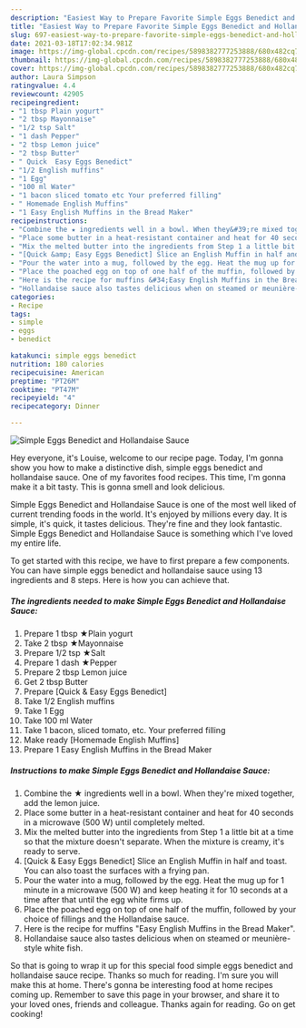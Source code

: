 ```yaml
---
description: "Easiest Way to Prepare Favorite Simple Eggs Benedict and Hollandaise Sauce"
title: "Easiest Way to Prepare Favorite Simple Eggs Benedict and Hollandaise Sauce"
slug: 697-easiest-way-to-prepare-favorite-simple-eggs-benedict-and-hollandaise-sauce
date: 2021-03-18T17:02:34.981Z
image: https://img-global.cpcdn.com/recipes/5898382777253888/680x482cq70/simple-eggs-benedict-and-hollandaise-sauce-recipe-main-photo.jpg
thumbnail: https://img-global.cpcdn.com/recipes/5898382777253888/680x482cq70/simple-eggs-benedict-and-hollandaise-sauce-recipe-main-photo.jpg
cover: https://img-global.cpcdn.com/recipes/5898382777253888/680x482cq70/simple-eggs-benedict-and-hollandaise-sauce-recipe-main-photo.jpg
author: Laura Simpson
ratingvalue: 4.4
reviewcount: 42905
recipeingredient:
- "1 tbsp Plain yogurt"
- "2 tbsp Mayonnaise"
- "1/2 tsp Salt"
- "1 dash Pepper"
- "2 tbsp Lemon juice"
- "2 tbsp Butter"
- " Quick  Easy Eggs Benedict"
- "1/2 English muffins"
- "1 Egg"
- "100 ml Water"
- "1 bacon sliced tomato etc Your preferred filling"
- " Homemade English Muffins"
- "1 Easy English Muffins in the Bread Maker"
recipeinstructions:
- "Combine the ★ ingredients well in a bowl. When they&#39;re mixed together, add the lemon juice."
- "Place some butter in a heat-resistant container and heat for 40 seconds in a microwave (500 W) until completely melted."
- "Mix the melted butter into the ingredients from Step 1 a little bit at a time so that the mixture doesn&#39;t separate. When the mixture is creamy, it&#39;s ready to serve."
- "[Quick &amp; Easy Eggs Benedict] Slice an English Muffin in half and toast. You can also toast the surfaces with a frying pan."
- "Pour the water into a mug, followed by the egg. Heat the mug up for 1 minute in a microwave (500 W) and keep heating it for 10 seconds at a time after that until the egg white firms up."
- "Place the poached egg on top of one half of the muffin, followed by your choice of fillings and the Hollandaise sauce."
- "Here is the recipe for muffins &#34;Easy English Muffins in the Bread Maker&#34;."
- "Hollandaise sauce also tastes delicious when on steamed or meunière-style white fish."
categories:
- Recipe
tags:
- simple
- eggs
- benedict

katakunci: simple eggs benedict 
nutrition: 180 calories
recipecuisine: American
preptime: "PT26M"
cooktime: "PT47M"
recipeyield: "4"
recipecategory: Dinner

---
```



![Simple Eggs Benedict and Hollandaise Sauce](https://img-global.cpcdn.com/recipes/5898382777253888/680x482cq70/simple-eggs-benedict-and-hollandaise-sauce-recipe-main-photo.jpg)

Hey everyone, it's Louise, welcome to our recipe page. Today, I'm gonna show you how to make a distinctive dish, simple eggs benedict and hollandaise sauce. One of my favorites food recipes. This time, I'm gonna make it a bit tasty. This is gonna smell and look delicious.



Simple Eggs Benedict and Hollandaise Sauce is one of the most well liked of current trending foods in the world. It's enjoyed by millions every day. It is simple, it's quick, it tastes delicious. They're fine and they look fantastic. Simple Eggs Benedict and Hollandaise Sauce is something which I've loved my entire life.


To get started with this recipe, we have to first prepare a few components. You can have simple eggs benedict and hollandaise sauce using 13 ingredients and 8 steps. Here is how you can achieve that.

<!--inarticleads1-->

##### The ingredients needed to make Simple Eggs Benedict and Hollandaise Sauce:

1. Prepare 1 tbsp ★Plain yogurt
1. Take 2 tbsp ★Mayonnaise
1. Prepare 1/2 tsp ★Salt
1. Prepare 1 dash ★Pepper
1. Prepare 2 tbsp Lemon juice
1. Get 2 tbsp Butter
1. Prepare  [Quick &amp; Easy Eggs Benedict]
1. Take 1/2 English muffins
1. Take 1 Egg
1. Take 100 ml Water
1. Take 1 bacon, sliced tomato, etc. Your preferred filling
1. Make ready  [Homemade English Muffins]
1. Prepare 1 Easy English Muffins in the Bread Maker




<!--inarticleads2-->

##### Instructions to make Simple Eggs Benedict and Hollandaise Sauce:

1. Combine the ★ ingredients well in a bowl. When they&#39;re mixed together, add the lemon juice.
1. Place some butter in a heat-resistant container and heat for 40 seconds in a microwave (500 W) until completely melted.
1. Mix the melted butter into the ingredients from Step 1 a little bit at a time so that the mixture doesn&#39;t separate. When the mixture is creamy, it&#39;s ready to serve.
1. [Quick &amp; Easy Eggs Benedict] Slice an English Muffin in half and toast. You can also toast the surfaces with a frying pan.
1. Pour the water into a mug, followed by the egg. Heat the mug up for 1 minute in a microwave (500 W) and keep heating it for 10 seconds at a time after that until the egg white firms up.
1. Place the poached egg on top of one half of the muffin, followed by your choice of fillings and the Hollandaise sauce.
1. Here is the recipe for muffins &#34;Easy English Muffins in the Bread Maker&#34;.
1. Hollandaise sauce also tastes delicious when on steamed or meunière-style white fish.




So that is going to wrap it up for this special food simple eggs benedict and hollandaise sauce recipe. Thanks so much for reading. I'm sure you will make this at home. There's gonna be interesting food at home recipes coming up. Remember to save this page in your browser, and share it to your loved ones, friends and colleague. Thanks again for reading. Go on get cooking!
